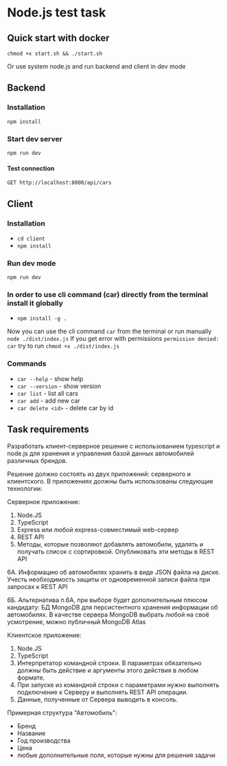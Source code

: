 # Node.js test task

## Quick start with docker

```
chmod +x start.sh && ./start.sh
```

Or use system node.js and run backend and client in dev mode

## Backend

### Installation

`npm install`

### Start dev server

`npm run dev`

#### Test connection

`GET http://localhost:8000/api/cars`


## Client

### Installation

- `cd client`
- `npm install`

### Run dev mode

`npm run dev`

### In order to use cli command (car) directly from the terminal install it globally

- `npm install -g .`

Now you can use the cli command `car` from the terminal or run manually `node ./dist/index.js`
If you get error with permissions `permission denied: car` try to run `chmod +x ./dist/index.js`

### Commands

- `car --help` - show help
- `car --version` - show version
- `car list` - list all cars
- `car add` - add new car
- `car delete <id>` - delete car by id

## Task requirements

Разработать клиент-серверное решение с использованием typescript и node.js для хранения и управления базой данных автомобилей различных брендов.

Решение должно состоять из двух приложений: серверного и клиентского. В приложениях должны быть использованы следующие технологии:

Серверное приложение:

1. Node.JS
2. TypeScript
3. Express или любой express-совместимый web-сервер
4. REST API
5. Методы, которые позволяют добавлять автомобили, удалять и получать список с сортировкой. Опубликовать эти методы в REST API

6А. Информацию об автомобилях хранить в виде JSON файла на диске. Учесть необходимость защиты от одновременной записи файла при запросах к REST API

6Б. Альтернатива п.6А, при выборе будет дополнительным плюсом кандидату: БД MongoDB для персистентного хранения информации об автомобилях. В качестве сервера MongoDB выбрать любой на своё усмотрение, можно публичный MongoDB Atlas

Клиентское приложение:

1. Node.JS
2. TypeScript
3. Интерпретатор командной строки. В параметрах обязательно должны быть действие и аргументы этого действия в любом формате.
4. При запуске из командной строки с параметрами нужно выполнять подключение к Серверу и выполнять REST API операции.
5. Данные, полученные от Сервера выводить в консоль.

Примерная структура "Автомобиль":

- Бренд
- Название
- Год производства
- Цена
- любые дополнительные поля, которые нужны для решения задачи
